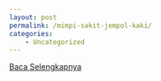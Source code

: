 ```yaml
---
layout: post
permalink: /mimpi-sakit-jempol-kaki/
categories:
    - Uncategorized
---
```


[Baca Selengkapnya](/04)